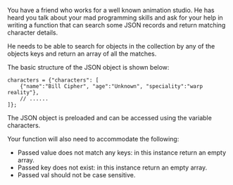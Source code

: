 You have a friend who works for a well known animation studio.  He has heard you talk about your mad programming skills and ask for your help in writing a function that can search some JSON records and return matching character details.  

He needs to be able to search for objects in the collection by any of the objects keys and return an array of all the matches.
  
The basic structure of the JSON object is shown below:

```
characters = {"characters": [
    {"name":"Bill Cipher", "age":"Unknown", "speciality":"warp reality"},
    // ......
]};
```

The JSON object is preloaded and can be accessed using the variable characters.

Your function will also need to accommodate the following:

- Passed value does not match any keys: in this instance return an empty array.
- Passed key does not exist: in this instance return an empty array.
- Passed val should not be case sensitive.


